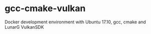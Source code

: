 # gcc-cmake-vulkan
Docker development environment with Ubuntu 17.10, gcc, cmake and LunarG VulkanSDK
